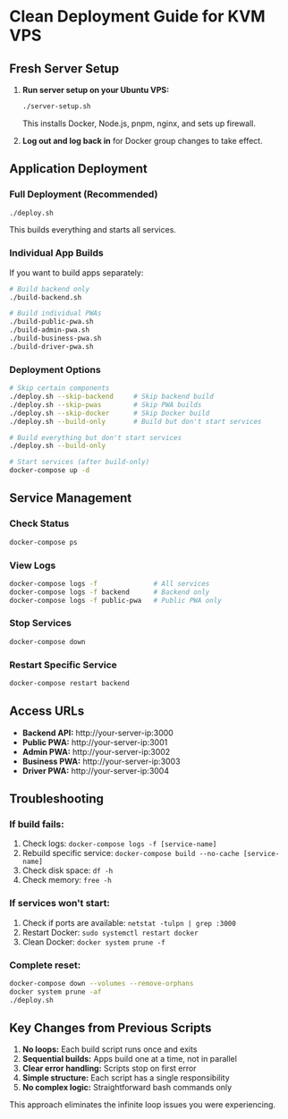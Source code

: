 # Clean Deployment Guide for KVM VPS

## Fresh Server Setup

1. **Run server setup on your Ubuntu VPS:**
   ```bash
   ./server-setup.sh
   ```
   This installs Docker, Node.js, pnpm, nginx, and sets up firewall.

2. **Log out and log back in** for Docker group changes to take effect.

## Application Deployment

### Full Deployment (Recommended)
```bash
./deploy.sh
```
This builds everything and starts all services.

### Individual App Builds
If you want to build apps separately:

```bash
# Build backend only
./build-backend.sh

# Build individual PWAs
./build-public-pwa.sh
./build-admin-pwa.sh
./build-business-pwa.sh
./build-driver-pwa.sh
```

### Deployment Options
```bash
# Skip certain components
./deploy.sh --skip-backend     # Skip backend build
./deploy.sh --skip-pwas        # Skip PWA builds
./deploy.sh --skip-docker      # Skip Docker build
./deploy.sh --build-only       # Build but don't start services

# Build everything but don't start services
./deploy.sh --build-only

# Start services (after build-only)
docker-compose up -d
```

## Service Management

### Check Status
```bash
docker-compose ps
```

### View Logs
```bash
docker-compose logs -f              # All services
docker-compose logs -f backend      # Backend only
docker-compose logs -f public-pwa   # Public PWA only
```

### Stop Services
```bash
docker-compose down
```

### Restart Specific Service
```bash
docker-compose restart backend
```

## Access URLs

- **Backend API:** http://your-server-ip:3000
- **Public PWA:** http://your-server-ip:3001
- **Admin PWA:** http://your-server-ip:3002
- **Business PWA:** http://your-server-ip:3003
- **Driver PWA:** http://your-server-ip:3004

## Troubleshooting

### If build fails:
1. Check logs: `docker-compose logs -f [service-name]`
2. Rebuild specific service: `docker-compose build --no-cache [service-name]`
3. Check disk space: `df -h`
4. Check memory: `free -h`

### If services won't start:
1. Check if ports are available: `netstat -tulpn | grep :3000`
2. Restart Docker: `sudo systemctl restart docker`
3. Clean Docker: `docker system prune -f`

### Complete reset:
```bash
docker-compose down --volumes --remove-orphans
docker system prune -af
./deploy.sh
```

## Key Changes from Previous Scripts

1. **No loops:** Each build script runs once and exits
2. **Sequential builds:** Apps build one at a time, not in parallel
3. **Clear error handling:** Scripts stop on first error
4. **Simple structure:** Each script has a single responsibility
5. **No complex logic:** Straightforward bash commands only

This approach eliminates the infinite loop issues you were experiencing.